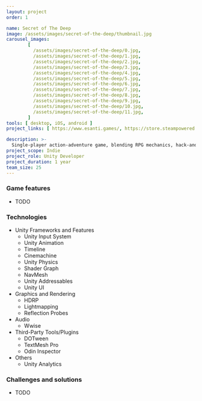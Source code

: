 ```yaml
---
layout: project
order: 1

name: Secret of The Deep
image: /assets/images/secret-of-the-deep/thumbnail.jpg
carousel_images:
        [
          /assets/images/secret-of-the-deep/0.jpg,
          /assets/images/secret-of-the-deep/1.jpg,
          /assets/images/secret-of-the-deep/2.jpg,
          /assets/images/secret-of-the-deep/3.jpg,
          /assets/images/secret-of-the-deep/4.jpg,
          /assets/images/secret-of-the-deep/5.jpg,
          /assets/images/secret-of-the-deep/6.jpg,
          /assets/images/secret-of-the-deep/7.jpg,
          /assets/images/secret-of-the-deep/8.jpg,
          /assets/images/secret-of-the-deep/9.jpg,
          /assets/images/secret-of-the-deep/10.jpg,
          /assets/images/secret-of-the-deep/11.jpg,
        ]
tools: [ desktop, iOS, android ]
project_links: [ https://www.esanti.games/, https://store.steampowered.com/app/2709410 ]

description: >-
  Single-player action-adventure game, blending RPG mechanics, hack-and-slash combat, and resource management. Set in a dark and mysterious world called "The Deep," players battle through hordes of corrupted enemies, gather resources, and uncover hidden secrets. The game emphasizes exploration, storytelling, and rebuilding a settlement while uncovering the protagonist's enigmatic past
project_scope: Indie
project_role: Unity Developer
project_duration: 1 year
team_size: 25
---
```


### Game features
- TODO

### Technologies
- Unity Frameworks and Features
  - Unity Input System
  - Unity Animation
  - Timeline
  - Cinemachine
  - Unity Physics
  - Shader Graph
  - NavMesh
  - Unity Addressables
  - Unity UI
- Graphics and Rendering
  - HDRP
  - Lightmapping
  - Reflection Probes
- Audio
  - Wwise
- Third-Party Tools/Plugins
  - DOTween
  - TextMesh Pro
  - Odin Inspector
- Others
  - Unity Analytics

### Challenges and solutions
- TODO
